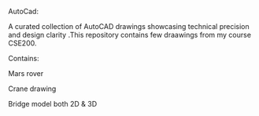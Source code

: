 AutoCad:

 A curated collection of AutoCAD drawings showcasing technical precision and design clarity .This repository contains few draawings from my course CSE200.
 
Contains:


Mars rover


Crane drawing


Bridge model both 2D & 3D
 
 
